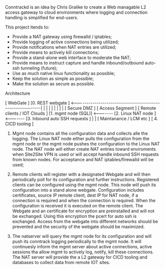 Conntrackd is an idea by Chris Gralike to create a Web managable L2 access gateway to cloud environments where logging and connection handling is simplified for end-users.

This project itends to:

  - Provide a NAT gateway using firewalld / iptables;
  - Provide logging of active connections being utilized;
  - Provide notifications when NAT entries are utilized;
  - Provide means to actively kill connections;
  - Provide a stand-alone web interface to moderate the NAT;
  - Provide means to instruct capture and handle inbound/outbound auto-ssh tunneling (future);
  - Use as much native linux functionality as possible;
  - Keep the solution as simple as possible;
  - Make the solution as secure as possible.
  
  
  Architecture
  
  
 [ WebGate       ]
 [0. REST webgate ]  <------------------------------------------------------------|
         |                                                                        |
         |                                                                        |
         |                                                                        |
         |                                                                        |
 [   Secure DMZ  ]              [ Access Segment   ]                    [ Remote clients / IOT Clouds   ]
 [1. mgmt node (SQL)]  <------- [2. Linux NAT node ]    <-------        [3. Inbound auto SSH requests   ]
                                   |
                                   |
                             [ Maintanance / LCM etc    ]
                             [ 4. CICD tooling          ]
                             
1. Mgmt node
contains all the configuration data and collects alle the logging. The Linux NAT node either pulls the configuration from the mgmt node or the mgmt node pushes the configuration to the Linux NAT node. The NAT node will either create NAT entries toward enviroments when Site2Site VPN is used or will accept handle inbound SSH requests from known nodes. For acceptance and NAT iptables/firewalld will be used;

3. Remote clients will register with a designated Webgate and will then periodically poll for its configuration and further instructions. Registered clients can be configured using the mgmt node. This node will push its configuration into a stand alone webgate. Configuration includes certificates, source IP remote client, dest IP for NAT node, if a connection is required and when the connection is required. When the configuration is received it is executed on the remote client. The Webgate and an certificate for encryption are preinstalled and will not be exchanged. Using this encryption the pcert for auto ssh is exchanged. Access from the webgate into different networks should be prevented and the security of the webgate should be maximized.

2. The natserver will query the mgmt node for its configuration and will push its conntrack logging periodically to the mgmt node. It will continuesly inform the mgmt server about active connections, active sessions tha allow mgmt to actively log, notify, kill these connections. The NAT server will provide the a L2 gateway for CICD tooling and databases to collect data from remote IOT sites. 
                          
